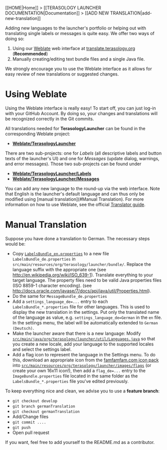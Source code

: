 [[HOME|Home]] > [[TERASOLOGY LAUNCHER DOCUMENTATION|Documentation]] > [[ADD NEW TRANSLATION|add-new-translation]]

Adding new languages to the launcher's portfolio or helping out with translating single labels or messages is quite easy. We offer two ways of doing so:

1. Using our [Weblate](http://weblate.org) web interface at [translate.terasology.org](http://translate.terasology.org/) (**Recommended**)
2. Manually creating/editing text bundle files and a single Java file.

We strongly encourage you to use the Weblate interface as it allows for easy review of new translations or suggested changes. 

# Using Weblate
Using the Weblate interface is really easy! To start off, you can just log-in with your GitHub Account. By doing so, your changes and translations will be recognized correctly in the Git commits. 

All translations needed for **TerasologyLauncher** can be found in the corresponding Weblate project:
- **[Weblate/TerasologyLauncher](http://translate.terasology.org/projects/terasologylauncher/)**

There are two sub-projects: one for *Labels* (all descriptive labels and button texts of the launcher's UI) and one for *Messages* (update dialog, warnings, and error messages). Those two sub-projects can be found under
- **[Weblate/TerasologyLauncher/Labels](http://translate.terasology.org/projects/terasologylauncher/labels/)** 
- **[Weblate/TerasologyLauncher/Messages](http://translate.terasology.org/projects/terasologylauncher/messages/)**

You can add any new language to the round-up via the web interface. Note that English is the launcher's default language and can thus only be modified using [manual translation](#Manual Translation). For more information on how to use Weblate, see the official [Translator guide](http://weblate.readthedocs.org/en/weblate-1.9/user/index.html).

# Manual Translation
Suppose you have done a translation to German. The necessary steps would be:
  * Copy [`LabelsBundle_en.properties`](https://github.com/MovingBlocks/TerasologyLauncher/blob/develop/src/main/resources/org/terasology/launcher/bundle/LabelsBundle_en.properties) to a new file `LabelsBundle_de.properties` in ` src/main/resources/org/terasology/launcher/bundle/`. Replace the language suffix with the appropriate one (see http://en.wikipedia.org/wiki/ISO_639-1). Translate everything to your target language. The property files need to be valid Java properties files (ISO 8859-1 character encoding). (see http://docs.oracle.com/javase/7/docs/api/java/util/Properties.html).
  * Do the same for `MessageBundle_de.properties`
  * Add a `settings_language_de=...` entry to each `LabelsBundle_*.properties` file for other languages. This is used to display the new translation in the settings. Put only the translated name of the language as value, e.g. `settings_language_de=German` in the `en` file. In the settings menu, the label will be automatically extended to `German (Deutsch)`. 
  * Make the launcher aware that there is a new language: Modify [`src/main/java/org/terasology/launcher/util/Languages.java`](https://github.com/MovingBlocks/TerasologyLauncher/blob/develop/src/main/java/org/terasology/launcher/util/Languages.java) so that you create a new locale, add your language to the supported locales and select the settings label.
  * Add a flag icon to represent the language in the Settings menu. To do this, download an appropriate icon from the [famfamfam.com icon pack](http://www.famfamfam.com/lab/icons/flags/) into [`src/main/resources/org/terasology/launcher/images/flags`](https://github.com/MovingBlocks/TerasologyLauncher/tree/develop/src/main/resources/org/terasology/launcher/images/flags) (or create your own 16x11 icon!), then add a `flag_de=...` entry to the `ImageBundle.properties` file located in the same folder as the `LabelsBundle_*.properties` file you've edited previously.

To keep everything nice and clean, we advise you to use a **feature branch**:
  * `git checkout develop`
  * `git branch germanTranslation`
  * `git checkout germanTranslation`
  * Add/Change files
  * `git commit ....`
  * `git push`
  * Open pull request

If you want, feel free to add yourself to the README.md as a contributor.